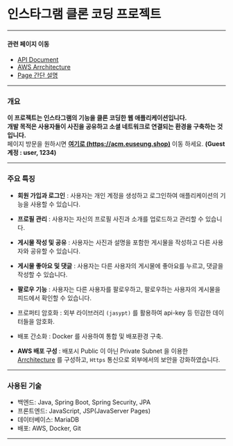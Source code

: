 # 인스타그램 클론 코딩 프로젝트

---

#### 관련 페이지 이동
- [API Document](md/API.md)
- [AWS Arrchitecture](md/AWS.md)
- [Page 간단 설명](md/page.md)
---

### 개요 

**이 프로젝트는 인스타그램의 기능을 클론 코딩한 웹 애플리케이션입니다.   
개발 목적은 사용자들이 사진을 공유하고 소셜 네트워크로 연결되는 환경을 구축하는 것 입니다.**  
페이지 방문을 원하시면 **[여기로 (https://acm.euseung.shop)](https://acm.euseung.shop)** 이동 하세요. **(Guest 계정 : user, 1234)**


---

### 주요 특징

- **회원 가입과 로그인** : 사용자는 개인 계정을 생성하고 로그인하여 애플리케이션의 기능을 사용할 수 있습니다.
- **프로필 관리** : 사용자는 자신의 프로필 사진과 소개를 업로드하고 관리할 수 있습니다.
- **게시물 작성 및 공유** : 사용자는 사진과 설명을 포함한 게시물을 작성하고 다른 사용자와 공유할 수 있습니다.
- **게시물 좋아요 및 댓글** : 사용자는 다른 사용자의 게시물에 좋아요를 누르고, 댓글을 작성할 수 있습니다.
- **팔로우 기능** : 사용자는 다른 사용자를 팔로우하고, 팔로우하는 사용자의 게시물을 피드에서 확인할 수 있습니다.


- 프로퍼티 암호화 : 외부 라이브러리 `(jasypt)` 를 활용하여 api-key 등 민감한 데이터들을 암호화.
- 배포 간소화 : Docker 를 사용하여 통합 및 배포환경 구축.
- **AWS 배포 구성** : 배포시 Public 이 아닌 Private Subnet 을 이용한 [Arrchitecture](md/AWS.md) 를 구성하고, `Https` 통신으로 외부에서의 보안을 강화하였습니다.

---

### 사용된 기술

- 백엔드: Java, Spring Boot, Spring Security, JPA
- 프론트엔드: JavaScript, JSP(JavaServer Pages)
- 데이터베이스: MariaDB
- 배포: AWS, Docker, Git

---
